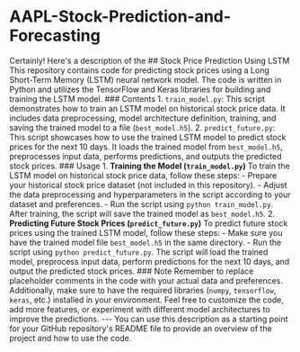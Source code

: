 # AAPL-Stock-Prediction-and-Forecasting
 Certainly! Here's a description of the ## Stock Price Prediction Using LSTM  This repository contains code for predicting stock prices using a Long Short-Term Memory (LSTM) neural network model. The code is written in Python and utilizes the TensorFlow and Keras libraries for building and training the LSTM model.  ### Contents  1. `train_model.py`: This script demonstrates how to train an LSTM model on historical stock price data. It includes data preprocessing, model architecture definition, training, and saving the trained model to a file (`best_model.h5`).  2. `predict_future.py`: This script showcases how to use the trained LSTM model to predict stock prices for the next 10 days. It loads the trained model from `best_model.h5`, preprocesses input data, performs predictions, and outputs the predicted stock prices.  ### Usage  1. **Training the Model (`train_model.py`)**     To train the LSTM model on historical stock price data, follow these steps:        - Prepare your historical stock price dataset (not included in this repository).    - Adjust the data preprocessing and hyperparameters in the script according to your dataset and preferences.    - Run the script using `python train_model.py`.     After training, the script will save the trained model as `best_model.h5`.  2. **Predicting Future Stock Prices (`predict_future.py`)**     To predict future stock prices using the trained LSTM model, follow these steps:        - Make sure you have the trained model file `best_model.h5` in the same directory.    - Run the script using `python predict_future.py`.        The script will load the trained model, preprocess input data, perform predictions for the next 10 days, and output the predicted stock prices.  ### Note  Remember to replace placeholder comments in the code with your actual data and preferences. Additionally, make sure to have the required libraries (`numpy`, `tensorflow`, `keras`, etc.) installed in your environment.  Feel free to customize the code, add more features, or experiment with different model architectures to improve the predictions.  ---  You can use this description as a starting point for your GitHub repository's README file to provide an overview of the project and how to use the code.
